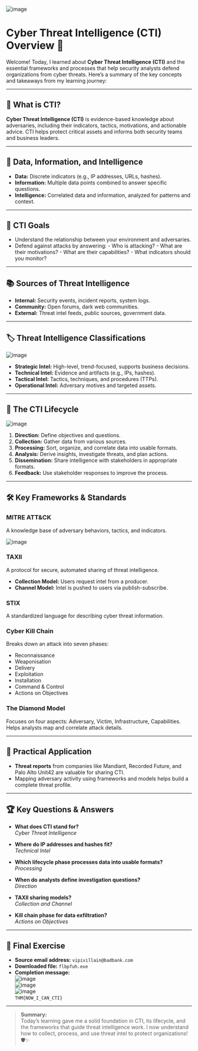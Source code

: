 ![image](1.png)

# Cyber Threat Intelligence (CTI) Overview 🚀

Welcome! Today, I learned about **Cyber Threat Intelligence (CTI)** and the essential frameworks and processes that help security analysts defend organizations from cyber threats. Here’s a summary of the key concepts and takeaways from my learning journey:

---

## 🌟 What is CTI?

**Cyber Threat Intelligence (CTI)** is evidence-based knowledge about adversaries, including their indicators, tactics, motivations, and actionable advice. CTI helps protect critical assets and informs both security teams and business leaders.

---

## 🧩 Data, Information, and Intelligence

- **Data:** Discrete indicators (e.g., IP addresses, URLs, hashes).
- **Information:** Multiple data points combined to answer specific questions.
- **Intelligence:** Correlated data and information, analyzed for patterns and context.

---

## 🎯 CTI Goals

- Understand the relationship between your environment and adversaries.
- Defend against attacks by answering:
       - Who is attacking?
       - What are their motivations?
       - What are their capabilities?
       - What indicators should you monitor?

---

## 📚 Sources of Threat Intelligence

- **Internal:** Security events, incident reports, system logs.
- **Community:** Open forums, dark web communities.
- **External:** Threat intel feeds, public sources, government data.

---

## 🏷️ Threat Intelligence Classifications

![image](2.png)

- **Strategic Intel:** High-level, trend-focused, supports business decisions.
- **Technical Intel:** Evidence and artifacts (e.g., IPs, hashes).
- **Tactical Intel:** Tactics, techniques, and procedures (TTPs).
- **Operational Intel:** Adversary motives and targeted assets.

---

## 🔄 The CTI Lifecycle

![image](3.png)

1. **Direction:** Define objectives and questions.
2. **Collection:** Gather data from various sources.
3. **Processing:** Sort, organize, and correlate data into usable formats.
4. **Analysis:** Derive insights, investigate threats, and plan actions.
5. **Dissemination:** Share intelligence with stakeholders in appropriate formats.
6. **Feedback:** Use stakeholder responses to improve the process.

---

## 🛠️ Key Frameworks & Standards

### MITRE ATT&CK

A knowledge base of adversary behaviors, tactics, and indicators.

![image](4.png)

### TAXII

A protocol for secure, automated sharing of threat intelligence.
- **Collection Model:** Users request intel from a producer.
- **Channel Model:** Intel is pushed to users via publish-subscribe.

### STIX

A standardized language for describing cyber threat information.

### Cyber Kill Chain

Breaks down an attack into seven phases:
- Reconnaissance
- Weaponisation
- Delivery
- Exploitation
- Installation
- Command & Control
- Actions on Objectives

### The Diamond Model

Focuses on four aspects: Adversary, Victim, Infrastructure, Capabilities. Helps analysts map and correlate attack details.

---

## 📝 Practical Application

- **Threat reports** from companies like Mandiant, Recorded Future, and Palo Alto Unit42 are valuable for sharing CTI.
- Mapping adversary activity using frameworks and models helps build a complete threat profile.

---

## 🏆 Key Questions & Answers

- **What does CTI stand for?**  
       *Cyber Threat Intelligence*

- **Where do IP addresses and hashes fit?**  
       *Technical Intel*

- **Which lifecycle phase processes data into usable formats?**  
       *Processing*

- **When do analysts define investigation questions?**  
       *Direction*

- **TAXII sharing models?**  
       *Collection and Channel*

- **Kill chain phase for data exfiltration?**  
       *Actions on Objectives*

---

## 🎉 Final Exercise

- **Source email address:** `vipivillain@badbank.com`
- **Downloaded file:** `flbpfuh.exe`
- **Completion message:**  
       ![image](5.png)  
       ![image](6.png)  
       ![image](7.png)  
       `THM{NOW_I_CAN_CTI}`

---

> **Summary:**  
> Today’s learning gave me a solid foundation in CTI, its lifecycle, and the frameworks that guide threat intelligence work. I now understand how to collect, process, and use threat intel to protect organizations! 🛡️✨

